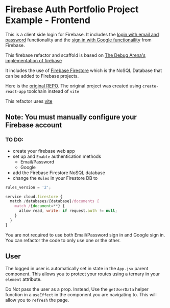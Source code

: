 # Firebase Auth Portfolio Project Example - Frontend

This is a client side login for Firebase. It includes the [login with email and password](https://firebase.google.com/docs/auth/web/password-auth) functionality and the [sign in with Google functionaility](https://firebase.google.com/docs/auth/web/google-signin) from Firebase.

This firebase refactor and scaffold is based on [The Debug Arena's implementation of firebase](https://www.youtube.com/watch?v=7jOq6SXBF-k)

It includes the use of [Firebase Firestore](https://firebase.google.com/docs/firestore) which is the NoSQL Database that can be added to Firebase projects.

Here is the [original REPO](https://github.com/the-debug-arena/Login-Auth-Firebase-ReactJS). The original project was created using `create-react-app` toolchain instead of `vite`

This refactor uses [vite](https://vitejs.dev/guide/)

## Note: You must manually configure your Firebase account

### TO DO:

- create your firebase web app
- set up and `Enable` authentication methods
  - Email/Password
  - Google
- add the Firebase Firestore NoSQL database
- change the `Rules` in your Firestore DB to

```js
rules_version = '2';

service cloud.firestore {
  match /databases/{database}/documents {
    match /{document=**} {
      allow read, write: if request.auth != null;
    }
  }
}

```

You are not required to use both Email/Password sign in and Google sign in. You can refactor the code to only use one or the other.

## User

The logged in user is automatically set in state in the `App.jsx` parent component.
This allows you to protect your routes using a ternary in your `element` attribute.

Do Not pass the user as a prop. Instead, Use the `getUserData` helper function in a `useEffect` in the component you are navigating to. This will allow you to `refresh` the page.
